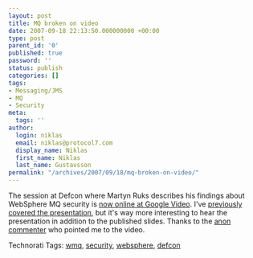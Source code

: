 ```yaml
---
layout: post
title: MQ broken on video
date: 2007-09-18 22:13:50.000000000 +00:00
type: post
parent_id: '0'
published: true
password: ''
status: publish
categories: []
tags:
- Messaging/JMS
- MQ
- Security
meta:
  tags: ''
author:
  login: niklas
  email: niklas@protocol7.com
  display_name: Niklas
  first_name: Niklas
  last_name: Gustavsson
permalink: "/archives/2007/09/18/mq-broken-on-video/"
---
```

The session at Defcon where Martyn Ruks describes his findings about WebSphere MQ security is [now online at Google Video](http://video.google.co.uk/videoplay?docid=-8419995190349463473). I've [previously covered the presentation](http://protocol7.com/archives/2007/07/24/defcon-mq-sequrity-session/), but it's way more interesting to hear the presentation in addition to the published slides. Thanks to the [anon commenter](http://protocol7.com/archives/2007/07/24/defcon-mq-sequrity-session/#comment-46157) who pointed me to the video.

Technorati Tags: [wmq](http://technorati.com/tag/wmq), [security](http://technorati.com/tag/security), [websphere](http://technorati.com/tag/websphere), [defcon](http://technorati.com/tag/defcon)

